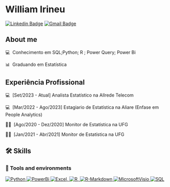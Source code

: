 # William Irineu

[![Linkedin Badge](https://img.shields.io/badge/LinkedIn-Williamirineu-blue?style=flat-square&logo=Linkedin&logoColor=white&link=https://www.linkedin.com/in/williamirineu/)](https://www.linkedin.com/in/williamirineu/) 
[![Gmail Badge](https://img.shields.io/badge/-kdowillian@gmail.com-c14438?style=flat-square&logo=Gmail&logoColor=white&link=kdowillian@gmail.com)](mailto:kdowillian@gmail.com)

<!--![William'I github stats](https://github-readme-stats.vercel.app/api?username=WilliamIrineu&show_icons=true&theme=tokyonight)-->

## About me

💻 &nbsp;Conhecimento em SQL;Python; R ; Power Query; Power Bi

📊 &nbsp;Graduando em Estatística

## Experiência Profissional

💻 &nbsp;[Set/2023 - Atual] Analista Estatístico na Allrede Telecom

💻 &nbsp;[Mar/2022 - Ago/2023] Estagiario de Estatística na Aliare (Enfase em People Analytics)

👨‍🏫 &nbsp;[Ago/2020 - Dez/2020] Monitor de Estatística na UFG

👨‍🏫 &nbsp;[Jan/2021 - Abr/2021] Monitor de Estatística na UFG

## 🛠️ Skills

### :wrench: Tools and environments

<!-- Python -->
<a href="#">
      <img alt="Python" src="https://img.shields.io/badge/Python-yellow.svg?style=for-the-badge&logo=git&logoColor=white" />
</a>
<!-- PowerBi-->
<a href="#">
      <img alt="PowerBi" src="https://img.shields.io/badge/PowerBI-F2C811?style=for-the-badge&logo=Power%20BI&logoColor=white" />
</a>
<!-- Excel-->
<a href="#">
      <img alt="Excel" src="https://img.shields.io/badge/Microsoft_Excel-217346?style=for-the-badge&logo=microsoft-excel&logoColor=white" />,
</a>
<!-- R -->
<a href="#">
      <img alt="R" src="https://img.shields.io/badge/R-276DC3?style=for-the-badge&logo=r&logoColor=white" />,
</a>
<!-- R-Markdown -->
<a href="#">
      <img alt="R-Markdown" src="https://img.shields.io/badge/Markdown-000000?style=for-the-badge&logo=markdown&logoColor=white" />
<!-- MicrosoftVisio -->
<a href="#">
      <img alt="MicrosoftVisio" src="https://img.shields.io/badge/Microsoft_Visio-3955A3?style=for-the-badgee&logo=microsoft-visio&logoColor=white" />
</a>
      
<!-- SQL -->
<a href="#">
      <img alt="SQL" src="https://img.shields.io/badge/SQL-000000?style=for-the-badge&logo=sql&logoColor=white" />
</a>


